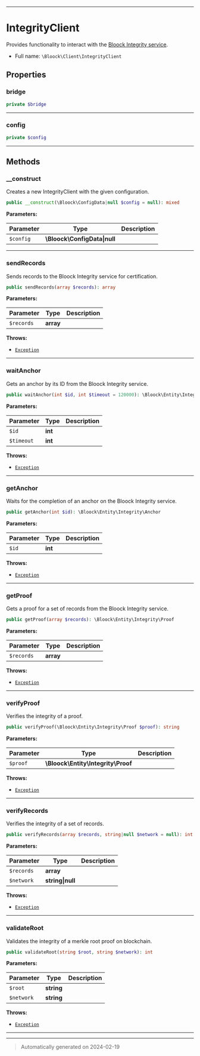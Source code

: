 ***

# IntegrityClient

Provides functionality to interact with the [Bloock Integrity service](https://dashboard.bloock.com/login).



* Full name: `\Bloock\Client\IntegrityClient`



## Properties


### bridge



```php
private $bridge
```






***

### config



```php
private $config
```






***

## Methods


### __construct

Creates a new IntegrityClient with the given configuration.

```php
public __construct(\Bloock\ConfigData|null $config = null): mixed
```








**Parameters:**

| Parameter | Type | Description |
|-----------|------|-------------|
| `$config` | **\Bloock\ConfigData&#124;null** |  |





***

### sendRecords

Sends records to the Bloock Integrity service for certification.

```php
public sendRecords(array $records): array
```








**Parameters:**

| Parameter | Type | Description |
|-----------|------|-------------|
| `$records` | **array** |  |




**Throws:**

- [`Exception`](../../Exception.md)



***

### waitAnchor

Gets an anchor by its ID from the Bloock Integrity service.

```php
public waitAnchor(int $id, int $timeout = 120000): \Bloock\Entity\Integrity\Anchor
```








**Parameters:**

| Parameter | Type | Description |
|-----------|------|-------------|
| `$id` | **int** |  |
| `$timeout` | **int** |  |




**Throws:**

- [`Exception`](../../Exception.md)



***

### getAnchor

Waits for the completion of an anchor on the Bloock Integrity service.

```php
public getAnchor(int $id): \Bloock\Entity\Integrity\Anchor
```








**Parameters:**

| Parameter | Type | Description |
|-----------|------|-------------|
| `$id` | **int** |  |




**Throws:**

- [`Exception`](../../Exception.md)



***

### getProof

Gets a proof for a set of records from the Bloock Integrity service.

```php
public getProof(array $records): \Bloock\Entity\Integrity\Proof
```








**Parameters:**

| Parameter | Type | Description |
|-----------|------|-------------|
| `$records` | **array** |  |




**Throws:**

- [`Exception`](../../Exception.md)



***

### verifyProof

Verifies the integrity of a proof.

```php
public verifyProof(\Bloock\Entity\Integrity\Proof $proof): string
```








**Parameters:**

| Parameter | Type | Description |
|-----------|------|-------------|
| `$proof` | **\Bloock\Entity\Integrity\Proof** |  |




**Throws:**

- [`Exception`](../../Exception.md)



***

### verifyRecords

Verifies the integrity of a set of records.

```php
public verifyRecords(array $records, string|null $network = null): int
```








**Parameters:**

| Parameter | Type | Description |
|-----------|------|-------------|
| `$records` | **array** |  |
| `$network` | **string&#124;null** |  |




**Throws:**

- [`Exception`](../../Exception.md)



***

### validateRoot

Validates the integrity of a merkle root proof on blockchain.

```php
public validateRoot(string $root, string $network): int
```








**Parameters:**

| Parameter | Type | Description |
|-----------|------|-------------|
| `$root` | **string** |  |
| `$network` | **string** |  |




**Throws:**

- [`Exception`](../../Exception.md)



***


***
> Automatically generated on 2024-02-19
